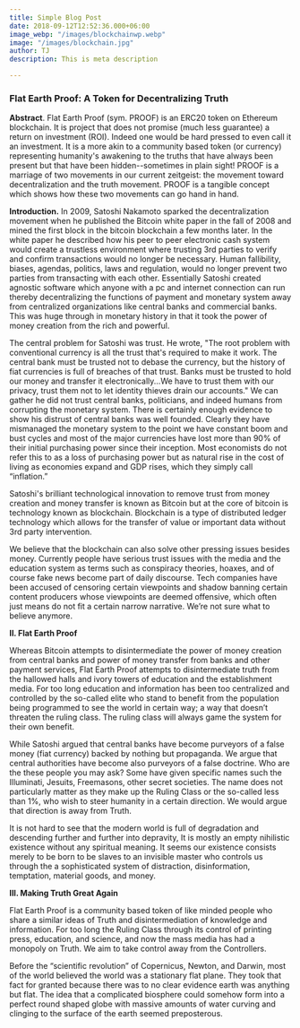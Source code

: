 ```yaml
---
title: Simple Blog Post
date: 2018-09-12T12:52:36.000+06:00
image_webp: "/images/blockchainwp.webp"
image: "/images/blockchain.jpg"
author: TJ
description: This is meta description

---
```

### **Flat Earth Proof: A Token for Decentralizing Truth**

**Abstract**. Flat Earth Proof (sym. PROOF) is an ERC20 token on Ethereum blockchain. It is project that does not promise (much less guarantee) a return on investment (ROI). Indeed one would be hard pressed to even call it an investment. It is a more akin to a community based token (or currency) representing humanity's awakening to the truths that have always been present but that have been hidden--sometimes in plain sight! PROOF is a marriage of two movements in our current zeitgeist: the movement toward decentralization and the truth movement. PROOF is a tangible concept which shows how these two movements can go hand in hand.

**Introduction.** In 2009, Satoshi Nakamoto sparked the decentralization movement when he published the Bitcoin white paper in the fall of 2008 and mined the first block in the bitcoin blockchain a few months later. In the white paper he described how his peer to peer electronic cash system would create a trustless environment where trusting 3rd parties to verify and confirm transactions would no longer be necessary. Human fallibility, biases, agendas, politics, laws and regulation, would no longer prevent two parties from transacting with each other. Essentially Satoshi created agnostic software which anyone with a pc and internet connection can run thereby decentralizing the functions of payment and monetary system away from centralized organizations like central banks and commercial banks. This was huge through in monetary history in that it took the power of money creation from the rich and powerful. 

The central problem for Satoshi was trust. He wrote, "The root problem with conventional currency is all the trust that's required to make it work. The central bank must be trusted not to debase the currency, but the history of fiat currencies is full of breaches of that trust. Banks must be trusted to hold our money and transfer it electronically...We have to trust them with our privacy, trust them not to let identity thieves drain our accounts." We can gather he did not trust central banks, politicians, and indeed humans from corrupting the monetary system. There is certainly enough evidence to show his distrust of central banks was well founded. Clearly they have mismanaged the monetary system to the point we have constant boom and bust cycles and most of the major currencies have lost more than 90% of their initial purchasing power since their inception. Most economists do not refer this to as a loss of purchasing power but as natural rise in the cost of living as economies expand and GDP rises, which they simply call “inflation.” 

Satoshi's brilliant technological innovation to remove trust from money creation and money transfer is known as Bitcoin but at the core of bitcoin is technology known as blockchain. Blockchain is a type of distributed ledger technology which allows for the transfer of value or important data without 3rd party intervention. 

We believe that the blockchain can also solve other pressing issues besides money. Currently people have serious trust issues with the media and the education system as terms such as conspiracy theories, hoaxes, and of course fake news become part of daily discourse. Tech companies have been accused of censoring certain viewpoints and shadow banning certain content producers whose viewpoints are deemed offensive, which often just means do not fit a certain narrow narrative. We’re not sure what to believe anymore.

**II. Flat Earth Proof**

Whereas Bitcoin attempts to disintermediate the power of money creation from central banks and power of money transfer from banks and other payment services, Flat Earth Proof attempts to disintermediate truth from the hallowed halls and ivory towers of education and the establishment media. For too long education and information has been too centralized and controlled by the so-called elite who stand to benefit from the population being programmed to see the world in certain way; a way that doesn’t threaten the ruling class. The ruling class will always game the system for their own benefit. 

While Satoshi argued that central banks have become purveyors of a false money (fiat currency) backed by nothing but propaganda. We argue that central authorities have become also purveyors of a false doctrine. Who are the these people you may ask? Some have given specific names such the Illuminati, Jesuits, Freemasons, other secret societies. The name does not particularly matter as they make up the Ruling Class or the so-called less than 1%, who wish to steer humanity in a certain direction. We would argue that direction is away from Truth. 

It is not hard to see that the modern world is full of degradation and descending further and further into depravity, It is mostly an empty nihilistic existence without any spiritual meaning. It seems our existence consists merely to be born to be slaves to an invisible master who controls us through the a sophisticated system of distraction, disinformation, temptation, material goods, and money. 

**III. Making Truth Great Again**

Flat Earth Proof is a community based token of like minded people who share a similar ideas of Truth and disintermediation of knowledge and information. For too long the Ruling Class through its control of printing press, education, and science, and now the mass media has had a monopoly on Truth. We aim to take control away from the Controllers. 

Before the “scientific revolution” of Copernicus, Newton, and Darwin, most of the world believed the world was a stationary flat plane. They took that fact for granted because there was to no clear evidence earth was anything but flat. The idea that a complicated biosphere could somehow form into a perfect round shaped globe with massive amounts of water curving and clinging to the surface of the earth seemed preposterous.
